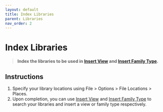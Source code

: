 ```yaml
---
layout: default
title: Index Libraries
parent: Libraries
nav_order: 2
---
```


# Index Libraries
> **Index the libraries to be used in [Insert View](Insert_View.html) and 
    [Insert Family Type](Insert_Family_Type.html).**

## Instructions
1. Specify your library locations using 
   File > Options > File Locations > Places.
2. Upon completion, you can use [Insert View](Insert_View.html) and 
   [Insert Family Type](Insert_Family_Type.html) to search your libraries and
   insert a view or family type respectively.